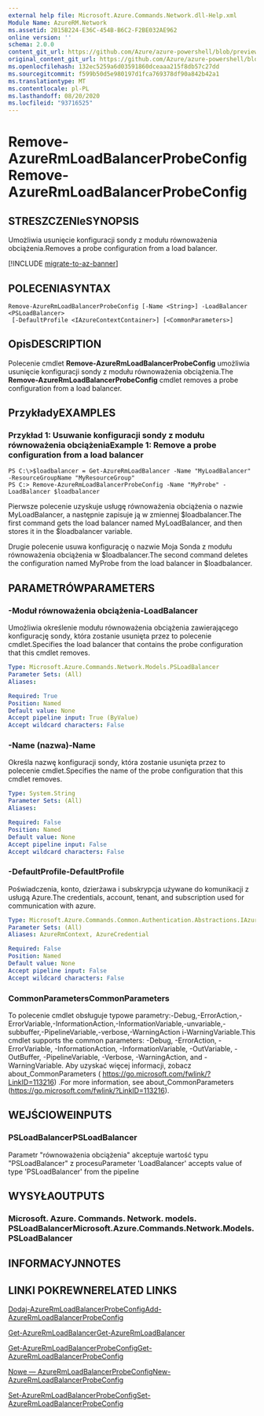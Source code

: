 ```yaml
---
external help file: Microsoft.Azure.Commands.Network.dll-Help.xml
Module Name: AzureRM.Network
ms.assetid: 2B15B224-E36C-454B-B6C2-F2BE032AE962
online version: ''
schema: 2.0.0
content_git_url: https://github.com/Azure/azure-powershell/blob/preview/src/ResourceManager/Network/Commands.Network/help/Remove-AzureRmLoadBalancerProbeConfig.md
original_content_git_url: https://github.com/Azure/azure-powershell/blob/preview/src/ResourceManager/Network/Commands.Network/help/Remove-AzureRmLoadBalancerProbeConfig.md
ms.openlocfilehash: 132ec5259a6d03591860dceaaa215f8db57c27dd
ms.sourcegitcommit: f599b50d5e980197d1fca769378df90a842b42a1
ms.translationtype: MT
ms.contentlocale: pl-PL
ms.lasthandoff: 08/20/2020
ms.locfileid: "93716525"
---
```

# <span data-ttu-id="7ea8e-101">Remove-AzureRmLoadBalancerProbeConfig</span><span class="sxs-lookup"><span data-stu-id="7ea8e-101">Remove-AzureRmLoadBalancerProbeConfig</span></span>

## <span data-ttu-id="7ea8e-102">STRESZCZENIe</span><span class="sxs-lookup"><span data-stu-id="7ea8e-102">SYNOPSIS</span></span>
<span data-ttu-id="7ea8e-103">Umożliwia usunięcie konfiguracji sondy z modułu równoważenia obciążenia.</span><span class="sxs-lookup"><span data-stu-id="7ea8e-103">Removes a probe configuration from a load balancer.</span></span>

[!INCLUDE [migrate-to-az-banner](../../includes/migrate-to-az-banner.md)]

## <span data-ttu-id="7ea8e-104">POLECENIA</span><span class="sxs-lookup"><span data-stu-id="7ea8e-104">SYNTAX</span></span>

```
Remove-AzureRmLoadBalancerProbeConfig [-Name <String>] -LoadBalancer <PSLoadBalancer>
 [-DefaultProfile <IAzureContextContainer>] [<CommonParameters>]
```

## <span data-ttu-id="7ea8e-105">Opis</span><span class="sxs-lookup"><span data-stu-id="7ea8e-105">DESCRIPTION</span></span>
<span data-ttu-id="7ea8e-106">Polecenie cmdlet **Remove-AzureRmLoadBalancerProbeConfig** umożliwia usunięcie konfiguracji sondy z modułu równoważenia obciążenia.</span><span class="sxs-lookup"><span data-stu-id="7ea8e-106">The **Remove-AzureRmLoadBalancerProbeConfig** cmdlet removes a probe configuration from a load balancer.</span></span>

## <span data-ttu-id="7ea8e-107">Przykłady</span><span class="sxs-lookup"><span data-stu-id="7ea8e-107">EXAMPLES</span></span>

### <span data-ttu-id="7ea8e-108">Przykład 1: Usuwanie konfiguracji sondy z modułu równoważenia obciążenia</span><span class="sxs-lookup"><span data-stu-id="7ea8e-108">Example 1: Remove a probe configuration from a load balancer</span></span>
```
PS C:\>$loadbalancer = Get-AzureRmLoadBalancer -Name "MyLoadBalancer" -ResourceGroupName "MyResourceGroup"
PS C:> Remove-AzureRmLoadBalancerProbeConfig -Name "MyProbe" -LoadBalancer $loadbalancer
```

<span data-ttu-id="7ea8e-109">Pierwsze polecenie uzyskuje usługę równoważenia obciążenia o nazwie MyLoadBalancer, a następnie zapisuje ją w zmiennej $loadbalancer.</span><span class="sxs-lookup"><span data-stu-id="7ea8e-109">The first command gets the load balancer named MyLoadBalancer, and then stores it in the $loadbalancer variable.</span></span>

<span data-ttu-id="7ea8e-110">Drugie polecenie usuwa konfigurację o nazwie Moja Sonda z modułu równoważenia obciążenia w $loadbalancer.</span><span class="sxs-lookup"><span data-stu-id="7ea8e-110">The second command deletes the configuration named MyProbe from the load balancer in $loadbalancer.</span></span>

## <span data-ttu-id="7ea8e-111">PARAMETRÓW</span><span class="sxs-lookup"><span data-stu-id="7ea8e-111">PARAMETERS</span></span>

### <span data-ttu-id="7ea8e-112">-Moduł równoważenia obciążenia</span><span class="sxs-lookup"><span data-stu-id="7ea8e-112">-LoadBalancer</span></span>
<span data-ttu-id="7ea8e-113">Umożliwia określenie modułu równoważenia obciążenia zawierającego konfigurację sondy, która zostanie usunięta przez to polecenie cmdlet.</span><span class="sxs-lookup"><span data-stu-id="7ea8e-113">Specifies the load balancer that contains the probe configuration that this cmdlet removes.</span></span>

```yaml
Type: Microsoft.Azure.Commands.Network.Models.PSLoadBalancer
Parameter Sets: (All)
Aliases: 

Required: True
Position: Named
Default value: None
Accept pipeline input: True (ByValue)
Accept wildcard characters: False
```

### <span data-ttu-id="7ea8e-114">-Name (nazwa)</span><span class="sxs-lookup"><span data-stu-id="7ea8e-114">-Name</span></span>
<span data-ttu-id="7ea8e-115">Określa nazwę konfiguracji sondy, która zostanie usunięta przez to polecenie cmdlet.</span><span class="sxs-lookup"><span data-stu-id="7ea8e-115">Specifies the name of the probe configuration that this cmdlet removes.</span></span>

```yaml
Type: System.String
Parameter Sets: (All)
Aliases: 

Required: False
Position: Named
Default value: None
Accept pipeline input: False
Accept wildcard characters: False
```

### <span data-ttu-id="7ea8e-116">-DefaultProfile</span><span class="sxs-lookup"><span data-stu-id="7ea8e-116">-DefaultProfile</span></span>
<span data-ttu-id="7ea8e-117">Poświadczenia, konto, dzierżawa i subskrypcja używane do komunikacji z usługą Azure.</span><span class="sxs-lookup"><span data-stu-id="7ea8e-117">The credentials, account, tenant, and subscription used for communication with azure.</span></span>

```yaml
Type: Microsoft.Azure.Commands.Common.Authentication.Abstractions.IAzureContextContainer
Parameter Sets: (All)
Aliases: AzureRmContext, AzureCredential

Required: False
Position: Named
Default value: None
Accept pipeline input: False
Accept wildcard characters: False
```

### <span data-ttu-id="7ea8e-118">CommonParameters</span><span class="sxs-lookup"><span data-stu-id="7ea8e-118">CommonParameters</span></span>
<span data-ttu-id="7ea8e-119">To polecenie cmdlet obsługuje typowe parametry:-Debug,-ErrorAction,-ErrorVariable,-InformationAction,-InformationVariable,-unvariable,-subbuffer,-PipelineVariable,-verbose,-WarningAction i-WarningVariable.</span><span class="sxs-lookup"><span data-stu-id="7ea8e-119">This cmdlet supports the common parameters: -Debug, -ErrorAction, -ErrorVariable, -InformationAction, -InformationVariable, -OutVariable, -OutBuffer, -PipelineVariable, -Verbose, -WarningAction, and -WarningVariable.</span></span> <span data-ttu-id="7ea8e-120">Aby uzyskać więcej informacji, zobacz about_CommonParameters ( https://go.microsoft.com/fwlink/?LinkID=113216) .</span><span class="sxs-lookup"><span data-stu-id="7ea8e-120">For more information, see about_CommonParameters (https://go.microsoft.com/fwlink/?LinkID=113216).</span></span>

## <span data-ttu-id="7ea8e-121">WEJŚCIOWE</span><span class="sxs-lookup"><span data-stu-id="7ea8e-121">INPUTS</span></span>

### <span data-ttu-id="7ea8e-122">PSLoadBalancer</span><span class="sxs-lookup"><span data-stu-id="7ea8e-122">PSLoadBalancer</span></span>
<span data-ttu-id="7ea8e-123">Parametr "równoważenia obciążenia" akceptuje wartość typu "PSLoadBalancer" z procesu</span><span class="sxs-lookup"><span data-stu-id="7ea8e-123">Parameter 'LoadBalancer' accepts value of type 'PSLoadBalancer' from the pipeline</span></span>

## <span data-ttu-id="7ea8e-124">WYSYŁA</span><span class="sxs-lookup"><span data-stu-id="7ea8e-124">OUTPUTS</span></span>

### <span data-ttu-id="7ea8e-125">Microsoft. Azure. Commands. Network. models. PSLoadBalancer</span><span class="sxs-lookup"><span data-stu-id="7ea8e-125">Microsoft.Azure.Commands.Network.Models.PSLoadBalancer</span></span>

## <span data-ttu-id="7ea8e-126">INFORMACYJN</span><span class="sxs-lookup"><span data-stu-id="7ea8e-126">NOTES</span></span>

## <span data-ttu-id="7ea8e-127">LINKI POKREWNE</span><span class="sxs-lookup"><span data-stu-id="7ea8e-127">RELATED LINKS</span></span>

[<span data-ttu-id="7ea8e-128">Dodaj-AzureRmLoadBalancerProbeConfig</span><span class="sxs-lookup"><span data-stu-id="7ea8e-128">Add-AzureRmLoadBalancerProbeConfig</span></span>](./Add-AzureRmLoadBalancerProbeConfig.md)

[<span data-ttu-id="7ea8e-129">Get-AzureRmLoadBalancer</span><span class="sxs-lookup"><span data-stu-id="7ea8e-129">Get-AzureRmLoadBalancer</span></span>](./Get-AzureRmLoadBalancer.md)

[<span data-ttu-id="7ea8e-130">Get-AzureRmLoadBalancerProbeConfig</span><span class="sxs-lookup"><span data-stu-id="7ea8e-130">Get-AzureRmLoadBalancerProbeConfig</span></span>](./Get-AzureRmLoadBalancerProbeConfig.md)

[<span data-ttu-id="7ea8e-131">Nowe — AzureRmLoadBalancerProbeConfig</span><span class="sxs-lookup"><span data-stu-id="7ea8e-131">New-AzureRmLoadBalancerProbeConfig</span></span>](./New-AzureRmLoadBalancerProbeConfig.md)

[<span data-ttu-id="7ea8e-132">Set-AzureRmLoadBalancerProbeConfig</span><span class="sxs-lookup"><span data-stu-id="7ea8e-132">Set-AzureRmLoadBalancerProbeConfig</span></span>](./Set-AzureRmLoadBalancerProbeConfig.md)


